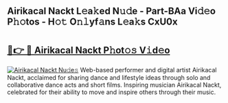 ## Airikacal Nackt L𝚎a𝚔ed N𝚞𝚍e - Part-BAa Vi𝚍𝚎o P𝚑𝚘tos - H𝚘𝚝 O𝚗𝚕yf𝚊ns L𝚎a𝚔s CxU0x

# <h2><a href="http://kfeh386.oniu.top/?m=Airikacal+Nackt">🔗👉 🔴 Airikacal Nackt P𝚑ot𝚘𝚜 V𝚒d𝚎o</a></h2>

[![Airikacal Nackt Nu𝚍e𝚜](https://i.imgur.com/0qMVB7G.gif)](http://kfeh386.oniu.top/?m=Airikacal+Nackt)
Web-based performer and digital artist Airikacal Nackt, acclaimed for sharing dance and lifestyle ideas through solo and collaborative dance acts and short films. Inspiring musician Airikacal Nackt, celebrated for their ability to move and inspire others through their music.  
